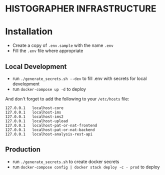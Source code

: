 # HISTOGRAPHER INFRASTRUCTURE #

# Installation
- Create a copy of `.env.sample` with the name `.env`
- Fill the `.env` file where appropriate

## Local Development
- run `./generate_secrets.sh --dev` to fill .env with secrets for local development
- run `docker-compose up -d` to deploy

And don't forget to add the following to your `/etc/hosts` file:
```
127.0.0.1   localhost-core
127.0.0.1   localhost-ims
127.0.0.1   localhost-ims2
127.0.0.1   localhost-upload
127.0.0.1   localhost-pat-or-nat-frontend
127.0.0.1   localhost-pat-or-nat-backend
127.0.0.1   localhost-analysis-rest-api
```
## Production 
- run `./generate_secrets.sh` to create docker secrets
- run `docker-compose config | docker stack deploy -c - prod` to deploy


